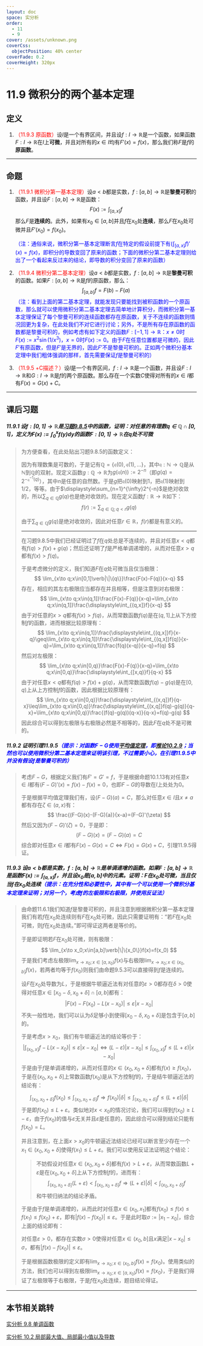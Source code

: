 ```yaml
---
layout: doc
space: 实分析
order:
  - 11
  - 9
cover: /assets/unknown.png
coverCss:
  objectPosition: 40% center
coverFade: 0.2
coverHeight: 320px
---
```

# 11.9 微积分的两个基本定理

## 定义

1. <span style="color:red">（11.9.3 原函数）</span>设$I$是一个有界区间，并且设$f:I\to\mathbb R$是一个函数，如果函数$F:I\to\mathbb R$在$I$上**可微**，并且对所有的$x\in I$均有$F'(x)=f(x)$，那么我们称$F$是$f$的**原函数**。

---

## 命题

1. <span style="color:red">（11.9.1 微积分第一基本定理）</span>设$a<b$都是实数，$f:[a,b]\to\mathbb R$是**黎曼可积**的函数，并且设$F:[a,b]\to\mathbb R$是函数：
   $$
   F(x):=\int_{[a,x]}f
   $$
   那么$F$是**连续的**。此外，如果有$x_0\in[a,b]$并且$f$在$x_0$处**连续**，那么$F$在$x_0$处可微并且$F'(x_0)=f(x_0)$。

   <span style="color:blue">（注：通俗来说，微积分第一基本定理断言$f$在特定的假设前提下有$\displaystyle\left(\int_{[a,x]}f\right)'(x)=f(x)$，即积分的导数变回了原来的函数；下面的微积分第二基本定理则给出了一个看起来反过来的结论，即导数的积分变回了原来的函数）</span>

2. <span style="color:red">（11.9.4 微积分第二基本定理）</span>设$a<b$都是实数，$f:[a,b]\to\mathbb R$是**黎曼可积**的函数。如果$F:[a,b]\to\mathbb R$是$f$的原函数，那么：
   $$
   \int_{[a,b]}f=F(b)-F(a)
   $$
   <span style="color:blue">（注：看到上面的第二基本定理，就能发现只要能找到被积函数的一个原函数，那么就可以使用微积分第二基本定理去简单地计算积分，而微积分第一基本定理保证了每个黎曼可积的连续函数都存在原函数，关于不连续的函数则情况回更为复杂，在此处我们不对它进行讨论；另外，不是所有存在原函数的函数都是黎曼可积的，例如考虑有如下定义的函数$F:[-1,1]\to\mathbb R$：$x\ne 0$时$F(x):=x^2\sin(1/x^3)$，$x=0$时$F(x):=0$。由于$F$在任意位置都是可微的，因此$F'$有原函数，但是$F'$是无界的，因此$F'$不是黎曼可积的。正如两个微积分基本定理中我们粗体强调的那样，首先需要保证$f$是黎曼可积的）</span>

3. <span style="color:red">（11.9.5 +C描述？）</span>设$I$是一个有界区间，$f:I\to\mathbb R$是一个函数，并且设$F:I\to\mathbb R$和$G:I\to\mathbb R$是$f$的两个原函数。那么存在一个实数$C$使得对所有的$x\in I$都有$F(x)=G(x)+C$。

---

## 课后习题

##### 11.9.1 设$f:[0,1]\to\mathbb R$是[习题9.8.5](../Chap9/Sec8.md)中的函数，证明：对任意的有理数$q\in\mathbb Q\cap[0,1]$，定义为$\displaystyle F(x):=\int_{0}^{x}f(y)\text{d}y$的函数$F:[0,1]\to\mathbb R$在$q$处不可微

>为方便查看，在此处贴出习题9.8.5的函数定义：
>
>因为有理数集是可数的，于是记有$\mathbb Q=\{\mathfrak{q}(0),\mathfrak{q}(1),...\}$，其中$\mathfrak{q}:\mathbb N\to\mathbb Q$是从$\mathbb N$到$\mathbb Q$的双射。现定义函数$g:\mathbb Q\to\mathbb R$为$g(\mathfrak{q}(n)):=2^{-n}$（即$g(q)=2^{-\mathfrak{q}^{-1}(q)}$），其中$n$是任意的自然数。于是$g$把$\mathfrak{q}(0)$映射到$1$，把$\mathfrak{q}(1)$映射到$1/2$，等等。由于$\displaystyle\sum_{n=1}^{\infty}2^{-n}$是绝对收敛的，所以$\displaystyle\sum_{q\in\mathbb Q}g(q)$也是绝对收敛的。现在定义函数$f:\mathbb R\to\mathbb R$如下：
>$$
>f(r):=\sum_{q\in\mathbb Q;q<r}g(q)
>$$
>
>由于$\displaystyle\sum_{q\in\mathbb Q}g(q)$是绝对收敛的，因此对任意$r\in\mathbb R$，$f(r)$都是有意义的。
>
>---
>
>在习题9.8.5中我们已经证明过了$f$在$q$处总是不连续的，并且对任意$x<q$都有$f(q)>f(x)+g(q)$；然后还证明了$f$是严格单调递增的，从而对任意$x>q$都有$f(x)>f(q)$。
>
>于是考虑微分的定义，我们知道$F$在$q$处可微当且仅当极限：
>$$
>\lim_{x\to q;x\in[0,1]\verb|\|\{q\}}\frac{F(x)-F(q)}{x-q}
>$$
>存在，相应的其左右极限应当都存在并且相等，但是注意到对右极限：
>$$
>\lim_{x\to q;x\in(q,1]}\frac{F(x)-F(q)}{x-q}=\lim_{x\to q;x\in(q,1]}\frac{\displaystyle\int_{(q,x]}f}{x-q}
>$$
>由于对任意的$x>q$都有$f(x)>f(q)$，从而常数函数$f(q)$是在$(q,1]$上从下方控制$f$的函数，进而根据比较原理有：
>$$
>\lim_{x\to q;x\in(q,1]}\frac{\displaystyle\int_{(q,x]}f}{x-q}\geq\lim_{x\to q;x\in(q,1]}\frac{\displaystyle\int_{(q,x]}f(q)}{x-q}=\lim_{x\to q;x\in(q,1]}\frac{f(q)(x-q)}{x-q}=f(q)
>$$
>然后对左极限：
>$$
>\lim_{x\to q;x\in[0,q)}\frac{F(x)-F(q)}{x-q}=\lim_{x\to q;x\in[0,q)}\frac{\displaystyle\int_{[x,q)}f}{q-x}
>$$
>由于对任意$x<q$都有$f(q)>f(x)+g(q)$，从而常数函数$f(q)-g(q)$是在$[0,q)$上从上方控制$f$的函数，因此根据比较原理有：
>$$
>\lim_{x\to q;x\in[0,q)}\frac{\displaystyle\int_{(x,q]}f}{q-x}\leq\lim_{x\to q;x\in[0,q)}\frac{\displaystyle\int_{(x,q]}f(q)-g(q)}{q-x}=\lim_{x\to q;x\in[0,q)}\frac{(f(q)-g(q))(q-x)}{q-x}=f(q)-g(q)
>$$
>因此综合可以得到左极限与右极限必然是不相等的，因此$F$在$q$处不是可微的。

##### 11.9.2 证明引理11.9.5<span style="color:blue">（提示：对函数$F-G$使用[平均值定理](../Chap10/Sec2.md)，即[推论10.2.9](../Chap10/Sec2.md)；当然也可以使用微积分第二基本定理来证明该引理，不过需要小心，在引理11.9.5中并没有假设$f$是黎曼可积的）</span>

>考虑$F-G$，根据定义我们有$F'=G'=f$，于是根据命题10.1.13有对任意$x\in I$都有$(F-G)'(x)=f(x)-f(x)=0$，也即$F-G$的导数在$I$上处处为$0$。
>
>于是根据平均值定理我们有，设$(F-G)(a)=C$，那么对任意$x\in I$且$x\ne a$都有存在$\zeta\in(a,x)$有：
>$$
>\frac{(F-G)(x)-(F-G)(a)}{x-a}=(F-G)'(\zeta)
>$$
>然后又因为$(F-G)'(\zeta)=0$，于是即：
>$$
>(F-G)(x)=(F-G)(a)=C
>$$
>综合即对任意$x\in I$都有$F(x)-G(x)=C\iff F(x)=G(x)+C$，引理11.9.5得证。

##### 11.9.3 设$a<b$都是实数，$f:[a,b]\to\mathbb R$是单调递增的函数。如果$F:[a,b]\to\mathbb R$是函数$\displaystyle F(x):=\int_{[a,x]}f$，并且设$x_0$是$[a,b]$中的元素。证明：$F$在$x_0$处可微，当且仅当$f$在$x_0$处连续<span style="color:blue">（提示：在充分性和必要性中，其中有一个可以使用一个微积分基本定理来证明；对另一个，考虑$f$的左极限和右极限，并使用反证法）</span>

>由命题11.6.1我们知道$f$是黎曼可积的，并且注意到根据微积分第一基本定理我们有若$f$在$x_0$处连续则有$F$在$x_0$处可微，因此只需要证明有：“若$F$在$x_0$处可微，则$f$在$x_0$处连续。”即可得证这两者是等价的。
>
>于是即证明若$F$在$x_0$处可微，则有极限：
>$$
>\lim_{x\to x_0;x\in[a,b]\verb|\|\{x_0\}}f(x)=f(x_0)
>$$
>于是我们考虑左极限$\displaystyle\lim_{x\to x_0;x\in[a,x_0)}f(x)$与右极限$\displaystyle\lim_{x\to x_0;x\in(x_0,b]}f(x)$，若两者均等于$f(x_0)$则我们由命题9.5.3可以直接得到$f$是连续的。
>
>设$F$在$x_0$处导数为$L$，于是根据牛顿逼近法有对任意的$\varepsilon>0$都存在$\delta>0$使得对任意$x\in[x_0-\delta,x_0+\delta]\cap[a,b]$都有：
>$$
>|F(x)-F(x_0)-L(x-x_0)|\leq\varepsilon|x-x_0|
>$$
>不失一般性地，我们可以认为$\delta$足够小到使得$[x_0-\delta,x_0+\delta]$是包含于$[a,b]$的。
>
>于是考虑$x>x_0$，我们有牛顿逼近法的结论等价于：
>$$
>\left|\int_{(x_0,x]}f-L(x-x_0)\right|\leq\varepsilon|x-x_0|\iff(L-\varepsilon)|x-x_0|\leq\int_{(x_0,x]}f\leq(L+\varepsilon)|x-x_0|
>$$
>于是由于$f$是单调递增的，从而对任意的$x\in(x_0,x_0+\delta]$都有$f(x)\geq f(x_0)$，于是在$(x_0,x_0+\delta]$上常数函数$f(x_0)$是从下方控制$f$的，于是结牛顿逼近法的结论有：
>
>$$
>\int_{(x_0,x_0+\delta]}f(x_0)\leq\int_{(x_0,x_0+\delta]}f\Longrightarrow f(x_0)|\delta|\leq\int_{(x_0,x_0+\delta]}f\leq(L+\varepsilon)|\delta|
>$$
>于是即$f(x_0)\leq L+\varepsilon$。类似地对$x<x_0$的情况讨论，我们可以得到$f(x_0)\geq L-\varepsilon$，由于$f(x_0)$的值与$\varepsilon$无关并且$\varepsilon$是任意的，因此综合可以得到结论只能有$f(x_0)=L$。
>
>并且注意到，在上面$x>x_0$的牛顿逼近法结论已经可以断言至少存在一个$x_1\in(x_0,x_0+\delta]$使得$f(x_1)\leq L+\varepsilon$。我们可以使用反证法证明这个结论：
>
>> 不妨假设对任意$x\in(x_0,x_0+\delta]$都有$f(x)>L+\varepsilon$，从而常数函数$L+\varepsilon$是在$(x_0,x_0+\delta]$上从下方控制$f$的，进而有：
>> $$
>> \int_{(x_0,x_0+\delta]}(L+\varepsilon)<\int_{(x_0,x_0+\delta]}f\Longrightarrow (L+\varepsilon)|\delta|<\int_{(x_0,x_0+\delta]}f
>> $$
>> 和牛顿归纳法的结论矛盾。
>
>于是由于$f$是单调递增的，从而此时对任意$x\in(x_0,x_1]$都有$f(x_0)\leq f(x)\leq f(x_1)\leq f(x_0)+\varepsilon$，即有$|f(x)-f(x_0)|\leq\varepsilon$。于是此时取$\sigma:=|x_1-x_0|$，综合上面的结论即有：
>
>对任意$\varepsilon>0$，都存在实数$\sigma>0$使得对任意$x\in(x_0,b]$且$x$满足$|x-x_0|\leq\sigma$，都有$|f(x)-f(x_0)|\leq\varepsilon$。
>
>于是根据函数极限的定义即有$\displaystyle\lim_{x\to x_0;x\in(x_0,b]}f(x)=f(x_0)$。使用类似的方法，我们也可以得到左极限$\displaystyle\lim_{x\to x_0;x\in[a,x_0)}f(x)=f(x_0)$，于是我们得证了左极限等于右极限，于是$f$在$x_0$处连续，题目结论得证。

---

## 本节相关跳转

[实分析 9.8 单调函数](../Chap9/Sec8.md)

[实分析 10.2 局部最大值、局部最小值以及导数](../Chap10/Sec2.md)